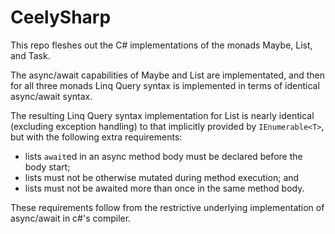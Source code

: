 # CeelySharp

This repo fleshes out the C# implementations of the monads Maybe, List, and Task.

The async/await capabilities of Maybe and List are implementated, and then for all three monads Linq Query syntax is implemented in terms of identical async/await syntax.

The resulting Linq Query syntax implementation for List is nearly identical (excluding exception handling) to that implicitly provided by `IEnumerable<T>`, but with the following extra requirements:

- lists `await`ed in an async method body must be declared before the body start;
- lists must not be otherwise mutated during method execution; and
- lists must not be awaited more than once in the same method body.

These requirements follow from the restrictive underlying implementation of async/await in c#'s compiler.
